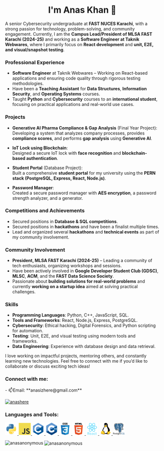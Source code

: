 <h1 align="center">I'm Anas Khan 👋</h1>

A senior Cybersecurity undergraduate at **FAST NUCES Karachi**, with a strong passion for technology, problem-solving, and community engagement. Currently, I am the **Campus Lead/President of MLSA FAST Karachi (2024-25)** and working as a **Software Engineer at Taknik Webwares**, where I primarily focus on **React development** and **unit, E2E, and visual/snapshot testing**.

### **Professional Experience**
- **Software Engineer** at Taknik Webwares – Working on React-based applications and ensuring code quality through rigorous testing methodologies.
- Have been a **Teaching Assistant** for **Data Structures**, **Information Security**, and **Operating Systems** courses.
- Taught **Python** and **Cybersecurity** courses to an **international student**, focusing on practical applications and real-world use cases.


### **Projects**
- **Generative AI Pharma Compliance & Gap Analysis** (Final Year Project):  
  Developing a system that analyzes company processes, provides **compliance scores**, and performs **gap analysis** using **Generative AI**.
  
- **IoT Lock using Blockchain**:  
  Designed a secure IoT lock with **face recognition** and **blockchain-based authentication**.

- **Student Portal** (Database Project):  
  Built a comprehensive **student portal** for my university using the **PERN stack (PostgreSQL, Express, React, Node.js)**.

- **Password Manager**:  
  Created a secure password manager with **AES encryption**, a password strength analyzer, and a generator.


### **Competitions and Achievements**
- Secured positions in **Database & SQL competitions**.
- Secured positions in **hackathons** and have been a finalist multiple times.
- Lead and organized several **hackathons** and **technical events** as part of my community involvement.

### **Community Involvement**
- **President, MLSA FAST Karachi (2024-25)** – Leading a community of tech enthusiasts, organizing workshops and sessions.
- Have been actively involved in **Google Developer Student Club (GDSC)**, **MLSC**, **ACM**, and the **FAST Data Science Society**.
- Passionate about **building solutions for real-world problems** and currently **working on a startup idea** aimed at solving practical challenges.

### **Skills**
- **Programming Languages**: Python, C++, JavaScript, SQL.  
- **Tools and Frameworks**: React, Node.js, Express, PostgreSQL.  
- **Cybersecurity**: Ethical hacking, Digital Forensics, and Python scripting for automation.
- **Testing**: Unit, E2E, and visual testing using modern tools and frameworks.
- **Data Engineering**: Experience with database design and data retrieval.


I love working on impactful projects, mentoring others, and constantly learning new technologies. Feel free to connect with me if you’d like to collaborate or discuss exciting tech ideas!







<h3 align="left">Connect with me:</h3>
- 📫Email: **anasizhere@gmail.com**


<p align="left">
<a href="https://linkedin.com/in/anashere" target="blank"><img align="center" src="https://upload.wikimedia.org/wikipedia/commons/thumb/8/81/LinkedIn_icon.svg/1024px-LinkedIn_icon.svg.png" alt="anashere" height="30" width="40" /></a>
<!-- <a href="mailto:anasizhere@gmail.com" target="blank"><img align="center" src="https://upload.wikimedia.org/wikipedia/commons/thumb/7/7e/Gmail_icon_%282020%29.svg/1280px-Gmail_icon_%282020%29.svg.png" alt="anashere" height="30" width="40" /></a> -->
</p>

<h3 align="left">Languages and Tools:</h3>
<p align="left"> 
  <a href="https://www.python.org" target="_blank" rel="noreferrer"> <img src="https://raw.githubusercontent.com/devicons/devicon/master/icons/python/python-original.svg" alt="python" width="40" height="40"/> </a> 
  <a href="https://developer.mozilla.org/en-US/docs/Web/JavaScript" target="_blank" rel="noreferrer"> <img src="https://raw.githubusercontent.com/devicons/devicon/master/icons/javascript/javascript-original.svg" alt="javascript" width="40" height="40"/> </a>
  <a href="https://www.cprogramming.com/" target="_blank" rel="noreferrer"> <img src="https://raw.githubusercontent.com/devicons/devicon/master/icons/c/c-original.svg" alt="c" width="40" height="40"/> </a> 
  <a href="https://www.w3schools.com/cpp/" target="_blank" rel="noreferrer"> <img src="https://raw.githubusercontent.com/devicons/devicon/master/icons/cplusplus/cplusplus-original.svg" alt="cplusplus" width="40" height="40"/> </a> 
  <a href="https://www.w3schools.com/css/" target="_blank" rel="noreferrer"> <img src="https://raw.githubusercontent.com/devicons/devicon/master/icons/css3/css3-original-wordmark.svg" alt="css3" width="40" height="40"/> </a> 
  <a href="https://www.w3.org/html/" target="_blank" rel="noreferrer"> <img src="https://raw.githubusercontent.com/devicons/devicon/master/icons/html5/html5-original-wordmark.svg" alt="html5" width="40" height="40"/> </a> 
  <a href="https://reactjs.org/" target="_blank" rel="noreferrer"> <img src="https://raw.githubusercontent.com/devicons/devicon/master/icons/react/react-original-wordmark.svg" alt="react" width="40" height="40"/> </a>  
  <a href="https://www.linux.org/" target="_blank" rel="noreferrer"> <img src="https://raw.githubusercontent.com/devicons/devicon/master/icons/linux/linux-original.svg" alt="linux" width="40" height="40"/> </a> 
  <a href="https://www.postgresql.org" target="_blank" rel="noreferrer"> <img src="https://raw.githubusercontent.com/devicons/devicon/master/icons/postgresql/postgresql-original-wordmark.svg" alt="postgresql" width="40" height="40"/> </a> 
</p>

<p><img align="left" src="https://github-readme-stats.vercel.app/api/top-langs?username=anasanonymous&show_icons=true&locale=en&layout=compact" alt="anasanonymous" /></p>
<p>&nbsp;<img align="center" src="https://github-readme-stats.vercel.app/api?username=anasanonymous&show_icons=true&locale=en" alt="anasanonymous" /></p>


